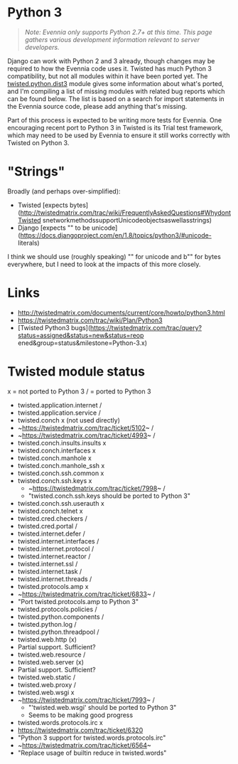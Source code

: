 # Python 3

> *Note: Evennia only supports Python 2.7+ at this time. This page gathers various development
information relevant to server developers.*

Django can work with Python 2 and 3 already, though changes may be required to how the Evennia code
uses it. Twisted has much Python 3 compatibility, but not all modules within it have been ported
yet. The
[twisted.python.dist3](https://twistedmatrix.com/documents/current/api/twisted.python.dist3.html)
module gives some information about what's ported, and I'm compiling a list of missing modules with
related bug reports which can be found below. The list is based on a search for import statements in
the Evennia source code, please add anything that's missing.

Part of this process is expected to be writing more tests for Evennia. One encouraging recent port
to Python 3 in Twisted is its Trial test framework, which may need to be used by Evennia to ensure
it still works correctly with Twisted on Python 3.

# "Strings"
Broadly (and perhaps over-simplified):

* Twisted [expects bytes](http://twistedmatrix.com/trac/wiki/FrequentlyAskedQuestions#WhydontTwisted
snetworkmethodssupportUnicodeobjectsaswellasstrings)
* Django [expects "" to be unicode](https://docs.djangoproject.com/en/1.8/topics/python3/#unicode-
literals)

I think we should use (roughly speaking) "" for unicode and b"" for bytes everywhere, but I need to
look at the impacts of this more closely.

# Links

* http://twistedmatrix.com/documents/current/core/howto/python3.html
* https://twistedmatrix.com/trac/wiki/Plan/Python3
* [Twisted Python3 bugs](https://twistedmatrix.com/trac/query?status=assigned&status=new&status=reop
ened&group=status&milestone=Python-3.x)

# Twisted module status

x = not ported to Python 3
/ = ported to Python 3

* twisted.application.internet /
* twisted.application.service /
* twisted.conch x (not used directly)
 * ~https://twistedmatrix.com/trac/ticket/5102~ /
 * ~https://twistedmatrix.com/trac/ticket/4993~ /
* twisted.conch.insults.insults x
* twisted.conch.interfaces x
* twisted.conch.manhole x
* twisted.conch.manhole_ssh x
* twisted.conch.ssh.common x
* twisted.conch.ssh.keys x
   * ~https://twistedmatrix.com/trac/ticket/7998~ /
   * "twisted.conch.ssh.keys should be ported to Python 3"
* twisted.conch.ssh.userauth x
* twisted.conch.telnet x
* twisted.cred.checkers /
* twisted.cred.portal /
* twisted.internet.defer /
* twisted.internet.interfaces /
* twisted.internet.protocol /
* twisted.internet.reactor /
* twisted.internet.ssl /
* twisted.internet.task /
* twisted.internet.threads /
* twisted.protocols.amp x
 * ~https://twistedmatrix.com/trac/ticket/6833~ /
  * "Port twisted.protocols.amp to Python 3"
* twisted.protocols.policies /
* twisted.python.components /
* twisted.python.log /
* twisted.python.threadpool /
* twisted.web.http (x)
 * Partial support. Sufficient?
* twisted.web.resource /
* twisted.web.server (x)
 * Partial support. Sufficient?
* twisted.web.static /
* twisted.web.proxy /
* twisted.web.wsgi x
 * ~https://twistedmatrix.com/trac/ticket/7993~ /
   * "'twisted.web.wsgi' should be ported to Python 3"
   * Seems to be making good progress
* twisted.words.protocols.irc x
 * https://twistedmatrix.com/trac/ticket/6320
  * "Python 3 support for twisted.words.protocols.irc"
 * ~https://twistedmatrix.com/trac/ticket/6564~
  * "Replace usage of builtin reduce in twisted.words"
